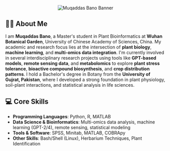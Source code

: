 <!-- Banner/Header -->
<p align="center">
  <img src="https://github.com/Muqaddas-Bano/image/blob/792336f9a954a611ffec5bf0f98088c980c6c609/Screenshot%202025-10-05%20204649.jpg" alt="Muqaddas Bano Banner" />
</p>

## 👩‍🔬 About Me

I am **Muqaddas Bano**, a Master's student in Plant Bioinformatics at **Wuhan Botanical Garden**, University of Chinese Academy of Sciences, China. My academic and research focus lies at the intersection of **plant biology**, **machine learning**, and **multi-omics data integration**.
I'm currently involved in several interdisciplinary research projects using tools like **GPT-based models**, **remote sensing data**, and **metabolomics** to explore **plant stress tolerance**, **bioactive compound biosynthesis**, and **crop distribution patterns**.
I hold a Bachelor's degree in Botany from the **University of Gujrat, Pakistan**, where I developed a strong foundation in plant physiology, soil-plant interactions, and statistical analysis in life sciences.
## 💻 Core Skills

- **Programming Languages**: Python, R, MATLAB  
- **Data Science & Bioinformatics**: Multi-omics data analysis, machine learning (GPT-2/4), remote sensing, statistical modeling  
- **Tools & Software**: SPSS, Minitab, MATLAB, COBRApy  
- **Other Skills**: Bash/Shell (Linux), Herbarium Techniques, Plant Identification
